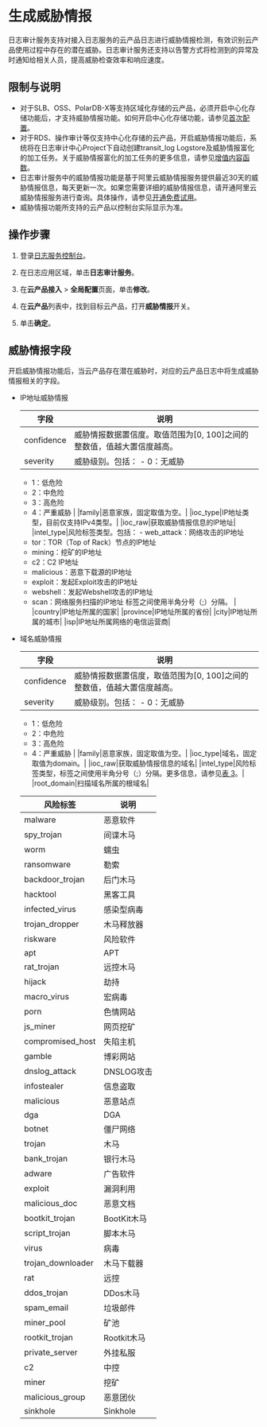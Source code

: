 # 生成威胁情报

日志审计服务支持对接入日志服务的云产品日志进行威胁情报检测，有效识别云产品使用过程中存在的潜在威胁。日志审计服务还支持以告警方式将检测到的异常及时通知给相关人员，提高威胁检查效率和响应速度。

## 限制与说明

-   对于SLB、OSS、PolarDB-X等支持区域化存储的云产品，必须开启中心化存储功能后，才支持威胁情报功能。如何开启中心化存储功能，请参见[首次配置](/cn.zh-CN/应用中心（App）/日志审计服务/配置日志采集.md)。
-   对于RDS、操作审计等仅支持中心化存储的云产品，开启威胁情报功能后，系统将在日志审计中心Project下自动创建transit\_log Logstore及威胁情报富化的加工任务。关于威胁情报富化的加工任务的更多信息，请参见[增值内容函数](/cn.zh-CN/数据加工/数据加工语法/全局操作函数/增值内容函数.md)。
-   日志审计服务中的威胁情报功能是基于阿里云威胁情报服务提供最近30天的威胁情报信息，每天更新一次。如果您需要详细的威胁情报信息，请开通阿里云威胁情报服务进行查询。具体操作，请参见[开通免费试用](/cn.zh-CN/用户指南/开通免费试用.md)。
-   威胁情报功能所支持的云产品以控制台实际显示为准。

## 操作步骤

1.  登录[日志服务控制台](https://sls.console.aliyun.com)。

2.  在日志应用区域，单击**日志审计服务**。

3.  在**云产品接入** \> **全局配置**页面，单击**修改**。

4.  在**云产品**列表中，找到目标云产品，打开**威胁情报**开关。

5.  单击**确定**。


## 威胁情报字段

开启威胁情报功能后，当云产品存在潜在威胁时，对应的云产品日志中将生成威胁情报相关的字段。

-   IP地址威胁情报

    |字段|说明|
    |--|--|
    |confidence|威胁情报数据置信度。取值范围为\[0, 100\]之间的整数值，值越大置信度越高。|
    |severity|威胁级别。包括：    -   0：无威胁
    -   1：低危险
    -   2：中危险
    -   3：高危险
    -   4：严重威胁 |
    |family|恶意家族，固定取值为空。|
    |ioc\_type|IP地址类型，目前仅支持IPv4类型。|
    |ioc\_raw|获取威胁情报信息的IP地址|
    |intel\_type|风险标签类型。包括：    -   web\_attack：网络攻击的IP地址
    -   tor：TOR（Top of Rack）节点的IP地址
    -   mining：挖矿的IP地址
    -   c2：C2 IP地址
    -   malicious：恶意下载源的IP地址
    -   exploit：发起Exploit攻击的IP地址
    -   webshell：发起Webshell攻击的IP地址
    -   scan：网络服务扫描的IP地址
标签之间使用半角分号（;）分隔。 |
    |country|IP地址所属的国家|
    |province|IP地址所属的省份|
    |city|IP地址所属的城市|
    |isp|IP地址所属网络的电信运营商|

-   域名威胁情报

    |字段|说明|
    |--|--|
    |confidence|威胁情报数据置信度，取值范围为\[0, 100\]之间的整数值，值越大置信度越高。|
    |severity|威胁级别。包括：    -   0：无威胁
    -   1：低危险
    -   2：中危险
    -   3：高危险
    -   4：严重威胁 |
    |family|恶意家族，固定取值为空。|
    |ioc\_type|域名，固定取值为domain。|
    |ioc\_raw|获取威胁情报信息的域名|
    |intel\_type|风险标签类型，标签之间使用半角分号（;）分隔。更多信息，请参见[表 3](#table_ngi_cpj_e7f)。|
    |root\_domain|扫描域名所属的根域名|

    |风险标签|说明|
    |----|--|
    |malware|恶意软件|
    |spy\_trojan|间谍木马|
    |worm|蠕虫|
    |ransomware|勒索|
    |backdoor\_trojan|后门木马|
    |hacktool|黑客工具|
    |infected\_virus|感染型病毒|
    |trojan\_dropper|木马释放器|
    |riskware|风险软件|
    |apt|APT|
    |rat\_trojan|远控木马|
    |hijack|劫持|
    |macro\_virus|宏病毒|
    |porn|色情网站|
    |js\_miner|网页挖矿|
    |compromised\_host|失陷主机|
    |gamble|博彩网站|
    |dnslog\_attack|DNSLOG攻击|
    |infostealer|信息盗取|
    |malicious|恶意站点|
    |dga|DGA|
    |botnet|僵尸网络|
    |trojan|木马|
    |bank\_trojan|银行木马|
    |adware|广告软件|
    |exploit|漏洞利用|
    |malicious\_doc|恶意文档|
    |bootkit\_trojan|BootKit木马|
    |script\_trojan|脚本木马|
    |virus|病毒|
    |trojan\_downloader|木马下载器|
    |rat|远控|
    |ddos\_trojan|DDos木马|
    |spam\_email|垃圾邮件|
    |miner\_pool|矿池|
    |rootkit\_trojan|Rootkit木马|
    |private\_server|外挂私服|
    |c2|中控|
    |miner|挖矿|
    |malicious\_group|恶意团伙|
    |sinkhole|Sinkhole|


